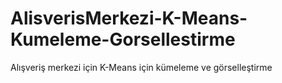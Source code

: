 # AlisverisMerkezi-K-Means-Kumeleme-Gorsellestirme
Alışveriş merkezi için K-Means için kümeleme ve görselleştirme
